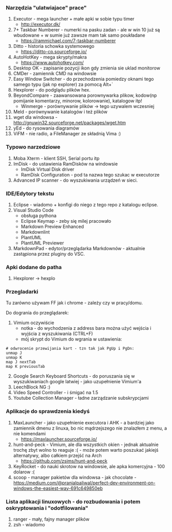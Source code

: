 ### Narzędzia "ulatwiajace" prace"
1. Executor - mega launcher + małe apki w sobie typu timer
	- http://executor.dk/
2. 7+ Taskbar Numberer - numerki na pasku zadan - ale w win 10 już są wbudowane + w sumie już zawsze mam tak samo poukładane
	- https://rammichael.com/7-taskbar-numberer
3. Ditto - historia schowka systemowego
	- https://ditto-cp.sourceforge.io/
4. AutoHotKey - mega skrypty/makra
	- https://www.autohotkey.com/
5. Desktop OK - zapisanie pozycji ikon gdy zmienia sie uklad monitorow
6. CMDer - zamiennik CMD na windowsie
7. Easy Window Switcher - do przechodzenia pomiedzy oknami tego samego typu (jak np explorer) za pomocą Alt+`
8. Hexplorer - do podglądu plików hex.
9. BeyondCompare - zaawansowana porownywarka plikow, kodow(np pomijanie komentarzy, minorow, kolorowanie), katalogow itp!
	- Winmerge - porównywanie plików <nazwa to winmergeU> -> tego uzywalem wczesniej
10. Meld - porównywanie katalogów i też plików
11. wget dla windowsa - http://gnuwin32.sourceforge.net/packages/wget.htm
12. yEd - do rysowania diagramów
13. ViFM - nie radio, a FileManager ze składnią Vima :)

### Typowo narzedziowe
1. Moba Xterm - klient SSH, Serial portu itp
2. ImDisk - do ustawienia RamDisków na windowsie
	- ImDisk Virtual Disk driver
	- RamDisk Configuration - pod ta nazwa tego szukac w executorze
3. Advanced IP scanner - do wyszukiwania urządzeń w sieci.

### IDE/Edytory tekstu

1. Eclipse - wiadomo + konfigi do niego z tego repo z katalogu eclipse.
2. Visual Studio Code
	- obsługa pythona
	- Eclipse Keymap - zeby się milej pracowało
	- Markdown Preview Enhanced
	- Markdownlint
	- PlantUML
	- PlantUML Previewer
3. MarkdownPad - edytor/przeglądarka Markdownów - aktualnie zastąpiona przez pluginy do VSC.


### Apki dodane do patha

1. Hexplorer -> hexplo <nazwa pliku do uruchomienia>

### Przegladarki
Tu zarówno używam FF jak i chrome - zależy czy w pracy/domu.

Do dogrania do przeglądarek:
1. Vimium oczywiście
	- notka - do wychodzenia z address bara można użyć wejścia i wyjścia z wyszukiwania (CTRL+F)
	- mój skrypt do Vimium do wgrania w ustawienia:
```
# odwrocenie przewijania kart - tzn tak jak PgUp i PgDn:
unmap J
unmap K
map J nextTab
map K previousTab
```
2. Google Search Keyboard Shortcuts - do poruszania się w wyszukiwaniach google latwiej - jako uzupełnienie Vimium'a
3. LeechBlock NG :)
4. Video Speed Controller - i śmigać na 1.5
5. Youtube Collection Manager - ładne zarządzanie subskrypcjami


### Aplikacje do sprawdzenia kiedyś

1. MaxLauncher - jako uzupełnienie executora i AHK - a bardziej jako zamiennik dmenu z linuxa, bo nic mądrzejszego nie znalazłem z menu, a nie komendami
	- https://maxlauncher.sourceforge.io/	
2. hunt-and-peck - Vimium, ale dla wszystkich okien - jednak aktualnie trochę zbyt wolno to reaguje :( - może potem warto poszukać jakiejś alternatywy, albo całkiem przejść na Arch
	- https://github.com/zsims/hunt-and-peck
3. KeyRocket - do nauki skrotow na windowsie, ale apka komercyjna - 100 dolarow :(
4. scoop - manager pakietów dla windowsa - jak chocolate - https://medium.com/@pranjalpaliwal/perfect-dev-environment-on-windows-the-easiest-way-691c649850eb


### Lista aplikacji linuxowych - do rozbudowania i potem oskryptowania i "odotfilowania"

1. ranger - mały, fajny manager plików
2. zsh - wiadomo